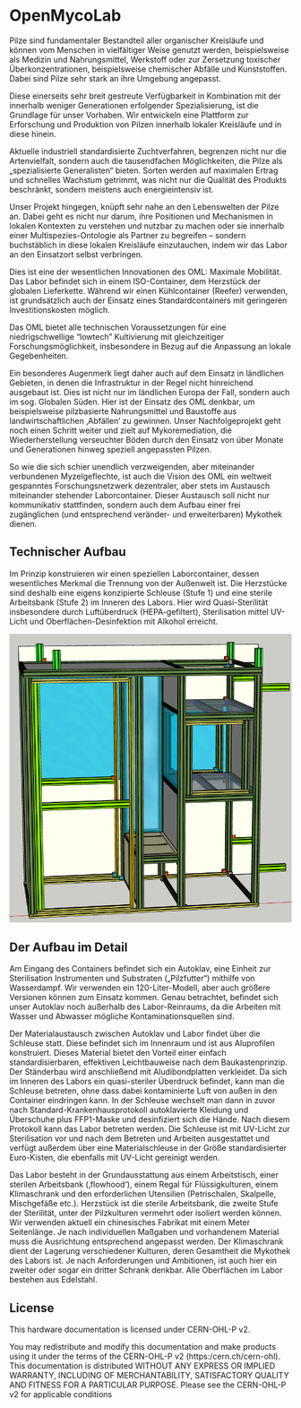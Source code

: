 # OpenMycoLab

Pilze sind fundamentaler Bestandteil aller organischer Kreisläufe und können vom Menschen in vielfältiger Weise genutzt werden, beispielsweise als Medizin und Nahrungsmittel, Werkstoff oder zur Zersetzung toxischer Überkonzentrationen, beispielsweise chemischer Abfälle und Kunststoffen. Dabei sind Pilze sehr stark an ihre Umgebung angepasst.

Diese einerseits sehr breit gestreute Verfügbarkeit in Kombination mit der innerhalb weniger Generationen erfolgender Spezialisierung, ist die Grundlage für unser Vorhaben. Wir entwickeln eine Plattform zur Erforschung und Produktion von Pilzen innerhalb lokaler Kreisläufe und in diese hinein.

Aktuelle industriell standardisierte Zuchtverfahren, begrenzen nicht nur die Artenvielfalt, sondern auch die tausendfachen Möglichkeiten, die Pilze als „spezialisierte Generalisten“ bieten. Sorten werden auf maximalen Ertrag und schnelles Wachstum getrimmt, was nicht nur die Qualität des Produkts beschränkt, sondern meistens auch energieintensiv ist.

Unser Projekt hingegen, knüpft sehr nahe an den Lebenswelten der Pilze an. Dabei geht es nicht nur darum, ihre Positionen und Mechanismen in lokalen Kontexten zu verstehen und nutzbar zu machen oder sie innerhalb einer Multispezies-Ontologie als Partner zu begreifen – sondern buchstäblich in diese lokalen Kreisläufe einzutauchen, indem wir das Labor an den Einsatzort selbst verbringen.

Dies ist eine der wesentlichen Innovationen des OML: Maximale Mobilität. Das Labor befindet sich in einem ISO-Container, dem Herzstück der globalen Lieferkette. Während wir einen Kühlcontainer (Reefer) verwenden, ist grundsätzlich auch der Einsatz eines Standardcontainers mit geringeren Investitionskosten möglich. 

Das OML bietet alle technischen Voraussetzungen für eine niedrigschwellige “lowtech” Kultivierung mit gleichzeitiger Forschungsmöglichkeit, insbesondere in Bezug auf die Anpassung an lokale Gegebenheiten. 

Ein besonderes Augenmerk liegt daher auch auf dem Einsatz in ländlichen Gebieten, in denen die Infrastruktur in der Regel nicht hinreichend ausgebaut ist. Dies ist nicht nur im ländlichen Europa der Fall, sondern auch im sog. Globalen Süden. Hier ist der Einsatz des OML denkbar, um beispielsweise pilzbasierte Nahrungsmittel und Baustoffe aus landwirtschaftlichen ‚Abfällen‘ zu gewinnen. Unser Nachfolgeprojekt geht noch einen Schritt weiter und zielt auf Mykoremediation, die Wiederherstellung verseuchter Böden durch den Einsatz von über Monate und Generationen hinweg speziell angepassten Pilzen. 

So wie die sich schier unendlich verzweigenden, aber miteinander verbundenen Myzelgeflechte, ist auch die Vision des OML ein weltweit gespanntes Forschungsnetzwerk dezentraler, aber stets im Austausch miteinander stehender Laborcontainer. Dieser Austausch soll nicht nur kommunikativ stattfinden, sondern auch dem Aufbau einer frei zugänglichen (und entsprechend veränder- und erweiterbaren) Mykothek dienen.

## Technischer Aufbau

Im Prinzip konstruieren wir einen speziellen Laborcontainer, dessen wesentliches Merkmal die Trennung von der Außenwelt ist. Die Herzstücke sind deshalb eine eigens konzipierte Schleuse (Stufe 1) und eine sterile Arbeitsbank (Stufe 2) im Inneren des Labors. Hier wird Quasi-Sterilität insbesondere durch Luftüberdruck (HEPA-gefiltert), Sterilisation mittel UV-Licht und Oberflächen-Desinfektion mit Alkohol erreicht.

![](/img/demo_1.png)

## Der Aufbau im Detail

Am Eingang des Containers befindet sich ein Autoklav, eine Einheit zur Sterilisation Instrumenten und Substraten („Pilzfutter“) mithilfe von Wasserdampf. Wir verwenden ein 120-Liter-Modell, aber auch größere Versionen können zum Einsatz kommen. Genau betrachtet, befindet sich unser Autoklav noch außerhalb des Labor-Reinraums, da die Arbeiten mit Wasser und Abwasser mögliche Kontaminationsquellen sind. 

Der Materialaustausch zwischen Autoklav und Labor findet über die Schleuse statt. Diese befindet sich im Innenraum und ist aus Aluprofilen konstruiert. Dieses Material bietet den Vorteil einer einfach standardisierbaren, effektiven Leichtbauweise nach dem Baukastenprinzip. Der Ständerbau wird anschließend mit Aludibondplatten verkleidet. Da sich im Inneren des Labors ein quasi-steriler Überdruck befindet, kann man die Schleuse betreten, ohne dass dabei kontaminierte Luft von außen in den Container eindringen kann. In der Schleuse wechselt man dann in zuvor nach Standard-Krankenhausprotokoll autoklavierte Kleidung und Überschuhe plus FFP1-Maske und desinfiziert sich die Hände. Nach diesem Protokoll kann das Labor betreten werden. Die Schleuse ist mit UV-Licht zur Sterilisation vor und nach dem Betreten und Arbeiten ausgestattet und verfügt außerdem über eine Materialschleuse in der Größe standardisierter Euro-Kisten, die ebenfalls mit UV-Licht gereinigt werden.

Das Labor besteht in der Grundausstattung aus einem Arbeitstisch, einer sterilen Arbeitsbank (‚flowhood‘), einem Regal für Flüssigkulturen, einem Klimaschrank und den erforderlichen Utensilien (Petrischalen, Skalpelle, Mischgefäße etc.). Herzstück ist die sterile Arbeitsbank, die zweite Stufe der Sterilität, unter der Pilzkulturen vermehrt oder isoliert werden können. Wir verwenden aktuell ein chinesisches Fabrikat mit einem Meter Seitenlänge. Je nach individuellen Maßgaben und vorhandenem Material muss die Ausrichtung entsprechend angepasst werden. Der Klimaschrank dient der Lagerung verschiedener Kulturen, deren Gesamtheit die Mykothek des Labors ist. Je nach Anforderungen und Ambitionen, ist auch hier ein zweiter oder sogar ein dritter Schrank denkbar. Alle Oberflächen im Labor bestehen aus Edelstahl.

## License

This hardware documentation is licensed under CERN-OHL-P v2.

You may redistribute and modify this documentation and make products using it 
under the terms of the CERN-OHL-P v2 (https:/cern.ch/cern-ohl).
This documentation is distributed WITHOUT ANY EXPRESS OR IMPLIED WARRANTY, 
INCLUDING OF MERCHANTABILITY, SATISFACTORY QUALITY AND FITNESS FOR A  PARTICULAR 
PURPOSE. Please see the CERN-OHL-P v2 for applicable conditions
